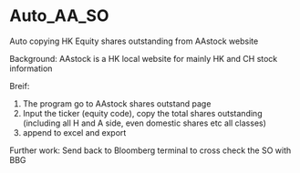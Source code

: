 # Auto_AA_SO
Auto copying HK Equity shares outstanding from AAstock website

Background:
AAstock is a HK local website for mainly HK and CH stock information

Breif: 
1. The program go to AAstock shares outstand page
2. Input the ticker (equity code), copy the total shares outstanding (including all H and A side, even domestic shares etc all classes)
3. append to excel and export 

Further work:
Send back to Bloomberg terminal to cross check the SO with BBG
